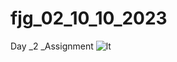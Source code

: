 # fjg_02_10_10_2023
Day _2 _Assignment
![lt](https://github.com/prabhakargautam/fjg_02_10_10_2023/assets/144415473/cf25504e-be3a-4ea3-a6e2-8917c018084c)
